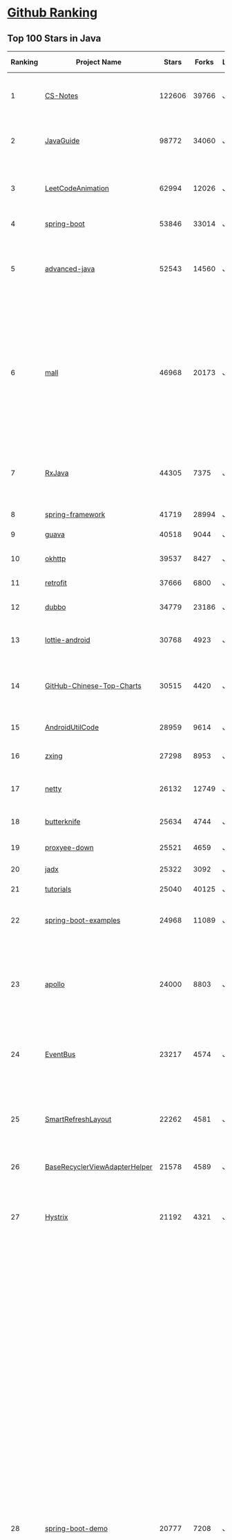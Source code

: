 [Github Ranking](../README.md)
==========

## Top 100 Stars in Java

| Ranking | Project Name | Stars | Forks | Language | Open Issues | Description | Last Commit |
| ------- | ------------ | ----- | ----- | -------- | ----------- | ----------- | ----------- |
| 1 | [CS-Notes](https://github.com/CyC2018/CS-Notes) | 122606 | 39766 | Java | 71 | :books: 技术面试必备基础知识、Leetcode、计算机操作系统、计算机网络、系统设计、Java、Python、C++ | 2021-02-23T08:52:09Z |
| 2 | [JavaGuide](https://github.com/Snailclimb/JavaGuide) | 98772 | 34060 | Java | 38 | 「Java学习+面试指南」一份涵盖大部分 Java 程序员所需要掌握的核心知识。准备 Java 面试，首选 JavaGuide！ | 2021-03-06T12:40:24Z |
| 3 | [LeetCodeAnimation](https://github.com/MisterBooo/LeetCodeAnimation) | 62994 | 12026 | Java | 8 | Demonstrate all the questions on LeetCode in the form of animation.（用动画的形式呈现解LeetCode题目的思路） | 2020-09-30T01:43:30Z |
| 4 | [spring-boot](https://github.com/spring-projects/spring-boot) | 53846 | 33014 | Java | 511 | Spring Boot | 2021-03-06T13:15:34Z |
| 5 | [advanced-java](https://github.com/doocs/advanced-java) | 52543 | 14560 | Java | 1 | 😮 Core Interview Questions & Answers For Experienced Java(Backend) Developers \| 互联网 Java 工程师进阶知识完全扫盲：涵盖高并发、分布式、高可用、微服务、海量数据处理等领域知识 | 2021-02-20T12:15:22Z |
| 6 | [mall](https://github.com/macrozheng/mall) | 46968 | 20173 | Java | 15 | mall项目是一套电商系统，包括前台商城系统及后台管理系统，基于SpringBoot+MyBatis实现，采用Docker容器化部署。 前台商城系统包含首页门户、商品推荐、商品搜索、商品展示、购物车、订单流程、会员中心、客户服务、帮助中心等模块。 后台管理系统包含商品管理、订单管理、会员管理、促销管理、运营管理、内容管理、统计报表、财务管理、权限管理、设置等模块。 | 2021-03-06T11:59:36Z |
| 7 | [RxJava](https://github.com/ReactiveX/RxJava) | 44305 | 7375 | Java | 10 | RxJava – Reactive Extensions for the JVM – a library for composing asynchronous and event-based programs using observable sequences for the Java VM. | 2021-03-06T08:25:38Z |
| 8 | [spring-framework](https://github.com/spring-projects/spring-framework) | 41719 | 28994 | Java | 1196 | Spring Framework | 2021-03-06T15:18:24Z |
| 9 | [guava](https://github.com/google/guava) | 40518 | 9044 | Java | 733 | Google core libraries for Java | 2021-03-06T10:00:53Z |
| 10 | [okhttp](https://github.com/square/okhttp) | 39537 | 8427 | Java | 101 | Square’s meticulous HTTP client for the JVM, Android, and GraalVM. | 2021-03-06T16:54:03Z |
| 11 | [retrofit](https://github.com/square/retrofit) | 37666 | 6800 | Java | 134 | A type-safe HTTP client for Android and the JVM | 2021-02-24T13:08:49Z |
| 12 | [dubbo](https://github.com/apache/dubbo) | 34779 | 23186 | Java | 957 | Apache Dubbo is a high-performance, java based, open source RPC framework. | 2021-03-06T13:53:22Z |
| 13 | [lottie-android](https://github.com/airbnb/lottie-android) | 30768 | 4923 | Java | 35 | Render After Effects animations natively on Android and iOS, Web, and React Native | 2021-02-25T18:59:32Z |
| 14 | [GitHub-Chinese-Top-Charts](https://github.com/kon9chunkit/GitHub-Chinese-Top-Charts) | 30515 | 4420 | Java | 91 | :cn: GitHub中文排行榜，帮助你发现高分优秀中文项目、更高效地吸收国人的优秀经验成果；榜单每周更新一次，敬请关注！ | 2021-03-01T14:25:20Z |
| 15 | [AndroidUtilCode](https://github.com/Blankj/AndroidUtilCode) | 28959 | 9614 | Java | 41 | :fire: Android developers should collect the following utils(updating). | 2021-02-21T18:59:34Z |
| 16 | [zxing](https://github.com/zxing/zxing) | 27298 | 8953 | Java | 8 | ZXing ("Zebra Crossing") barcode scanning library for Java, Android | 2021-01-19T19:41:00Z |
| 17 | [netty](https://github.com/netty/netty) | 26132 | 12749 | Java | 453 | Netty project - an event-driven asynchronous network application framework | 2021-03-06T10:28:39Z |
| 18 | [butterknife](https://github.com/JakeWharton/butterknife) | 25634 | 4744 | Java | 115 | Bind Android views and callbacks to fields and methods. | 2021-01-07T07:11:24Z |
| 19 | [proxyee-down](https://github.com/proxyee-down-org/proxyee-down) | 25521 | 4659 | Java | 211 | http下载工具，基于http代理，支持多连接分块下载 | 2020-08-11T09:34:25Z |
| 20 | [jadx](https://github.com/skylot/jadx) | 25322 | 3092 | Java | 157 | Dex to Java decompiler | 2021-03-07T00:43:05Z |
| 21 | [tutorials](https://github.com/eugenp/tutorials) | 25040 | 40125 | Java | 41 | Just Announced - "Learn Spring Security OAuth":  | 2021-03-06T09:00:58Z |
| 22 | [spring-boot-examples](https://github.com/ityouknow/spring-boot-examples) | 24968 | 11089 | Java | 6 | about learning Spring Boot via examples. Spring Boot 教程、技术栈示例代码，快速简单上手教程。  | 2020-12-15T13:16:16Z |
| 23 | [apollo](https://github.com/ctripcorp/apollo) | 24000 | 8803 | Java | 214 | Apollo（阿波罗）是携程框架部门研发的分布式配置中心，能够集中化管理应用不同环境、不同集群的配置，配置修改后能够实时推送到应用端，并且具备规范的权限、流程治理等特性，适用于微服务配置管理场景。 | 2021-03-06T05:36:42Z |
| 24 | [EventBus](https://github.com/greenrobot/EventBus) | 23217 | 4574 | Java | 139 | Event bus for Android and Java that simplifies communication between Activities, Fragments, Threads, Services, etc. Less code, better quality. | 2020-03-04T03:28:27Z |
| 25 | [SmartRefreshLayout](https://github.com/scwang90/SmartRefreshLayout) | 22262 | 4581 | Java | 142 | 🔥下拉刷新、上拉加载、二级刷新、淘宝二楼、RefreshLayout、OverScroll，Android智能下拉刷新框架，支持越界回弹、越界拖动，具有极强的扩展性，集成了几十种炫酷的Header和 Footer。 | 2021-01-06T14:31:20Z |
| 26 | [BaseRecyclerViewAdapterHelper](https://github.com/CymChad/BaseRecyclerViewAdapterHelper) | 21578 | 4589 | Java | 327 | BRVAH:Powerful and flexible RecyclerAdapter | 2021-02-13T02:56:13Z |
| 27 | [Hystrix](https://github.com/Netflix/Hystrix) | 21192 | 4321 | Java | 383 | Hystrix is a latency and fault tolerance library designed to isolate points of access to remote systems, services and 3rd party libraries, stop cascading failure and enable resilience in complex distributed systems where failure is inevitable. | 2021-03-03T12:36:06Z |
| 28 | [spring-boot-demo](https://github.com/xkcoding/spring-boot-demo) | 20777 | 7208 | Java | 76 | 该项目已成功集成 actuator(监控)、admin(可视化监控)、logback(日志)、aopLog(通过AOP记录web请求日志)、统一异常处理(json级别和页面级别)、freemarker(模板引擎)、thymeleaf(模板引擎)、Beetl(模板引擎)、Enjoy(模板引擎)、JdbcTemplate(通用JDBC操作数据库)、JPA(强大的ORM框架)、mybatis(强大的ORM框架)、通用Mapper(快速操作Mybatis)、PageHelper(通用的Mybatis分页插件)、mybatis-plus(快速操作Mybatis)、BeetlSQL(强大的ORM框架)、upload(本地文件上传和七牛云文件上传)、redis(缓存)、ehcache(缓存)、email(发送各种类型邮件)、task(基础定时任务)、quartz(动态管理定时任务)、xxl-job(分布式定时任务)、swagger(API接口管理测试)、security(基于RBAC的动态权限认证)、SpringSession(Session共享)、Zookeeper(结合AOP实现分布式锁)、RabbitMQ(消息队列)、Kafka(消息队列)、websocket(服务端推送监控服务器运行信息)、socket.io(聊天室)、ureport2(中国式报表)、打包成war文件、集成 ElasticSearch(基本操作和高级查询)、Async(异步任务)、集成Dubbo(采用官方的starter)、MongoDB(文档数据库)、neo4j(图数据库)、docker(容器化)、JPA多数据源、Mybatis多数据源、代码生成器、GrayLog(日志收集)、JustAuth(第三方登录)、LDAP(增删改查)、动态添加/切换数据源、单机限流(AOP + Guava RateLimiter)、分布式限流(AOP + Redis + Lua)、ElasticSearch 7.x(使用官方 Rest High Level Client)、HTTPS、Flyway(数据库初始化)、UReport2(中国式复杂报表)。 | 2021-02-27T07:31:32Z |
| 29 | [vhr](https://github.com/lenve/vhr) | 20468 | 8595 | Java | 162 | 微人事是一个前后端分离的人力资源管理系统，项目采用SpringBoot+Vue开发。 | 2021-01-09T03:44:43Z |
| 30 | [jeecg-boot](https://github.com/zhangdaiscott/jeecg-boot) | 20372 | 7872 | Java | 45 | 基于代码生成器的低代码平台，超越传统商业平台！前后端分离架构SpringBoot 2.x，SpringCloud，Ant Design&Vue，Mybatis-plus，Shiro，JWT。强大的代码生成器让前后端代码一键生成，无需写任何代码! 引领新低代码开发模式OnlineCoding->代码生成->手工MERGE，帮助Java项目解决70%重复工作，让开发更关注业务，既能快速提高开发效率，帮助公司节省成本，同时又不失灵活性。 | 2021-03-05T09:14:44Z |
| 31 | [selenium](https://github.com/SeleniumHQ/selenium) | 20018 | 6187 | Java | 248 | A browser automation framework and ecosystem. | 2021-03-06T20:03:37Z |
| 32 | [Signal-Android](https://github.com/signalapp/Signal-Android) | 19993 | 4724 | Java | 1358 | A private messenger for Android. | 2021-03-07T00:08:20Z |
| 33 | [RxAndroid](https://github.com/ReactiveX/RxAndroid) | 19339 | 2995 | Java | 1 | RxJava bindings for Android | 2021-02-04T19:46:59Z |
| 34 | [gson](https://github.com/google/gson) | 19264 | 3719 | Java | 641 | A Java serialization/deserialization library to convert Java Objects into JSON and back | 2021-02-17T22:48:33Z |
| 35 | [dbeaver](https://github.com/dbeaver/dbeaver) | 19246 | 1768 | Java | 1366 | Free universal database tool and SQL client | 2021-03-06T15:41:29Z |
| 36 | [libgdx](https://github.com/libgdx/libgdx) | 18106 | 6116 | Java | 197 | Desktop/Android/HTML5/iOS Java game development framework | 2021-03-03T20:35:08Z |
| 37 | [hutool](https://github.com/looly/hutool) | 18097 | 5414 | Java | 0 | A set of tools that keep Java sweet. | 2021-03-07T02:41:27Z |
| 38 | [canal](https://github.com/alibaba/canal) | 18012 | 5581 | Java | 615 | 阿里巴巴 MySQL binlog 增量订阅&消费组件  | 2021-03-05T03:29:46Z |
| 39 | [picasso](https://github.com/square/picasso) | 17882 | 4001 | Java | 211 | A powerful image downloading and caching library for Android | 2021-01-31T11:42:15Z |
| 40 | [spring-cloud-alibaba](https://github.com/alibaba/spring-cloud-alibaba) | 17813 | 5408 | Java | 306 | Spring Cloud Alibaba provides a one-stop solution for application development for the distributed solutions of Alibaba middleware. | 2021-03-04T08:51:08Z |
| 41 | [PhotoView](https://github.com/Baseflow/PhotoView) | 17547 | 3809 | Java | 167 | Implementation of ImageView for Android that supports zooming, by various touch gestures. | 2021-03-01T07:23:44Z |
| 42 | [xxl-job](https://github.com/xuxueli/xxl-job) | 17519 | 7514 | Java | 495 | A distributed task scheduling framework.（分布式任务调度平台XXL-JOB） | 2021-03-01T02:13:22Z |
| 43 | [ExoPlayer](https://github.com/google/ExoPlayer) | 17358 | 5113 | Java | 489 | An extensible media player for Android | 2021-03-05T20:27:20Z |
| 44 | [DoraemonKit](https://github.com/didi/DoraemonKit) | 16873 | 2414 | Java | 77 | A full-featured App (iOS 、Android、miniapp、Flutter) development assistant. You deserve it.  简称 "DoKit" 。一款功能齐全的客户端（ iOS 、Android、微信小程序、Flutter ）研发助手，你值得拥有。https://www.dokit.cn/ | 2021-03-04T08:41:23Z |
| 45 | [Android-Universal-Image-Loader](https://github.com/nostra13/Android-Universal-Image-Loader) | 16797 | 6282 | Java | 438 | Powerful and flexible library for loading, caching and displaying images on Android. | 2020-04-06T21:07:32Z |
| 46 | [nacos](https://github.com/alibaba/nacos) | 16572 | 6360 | Java | 292 | an easy-to-use dynamic service discovery, configuration and service management platform for building cloud native applications. | 2021-03-06T17:30:33Z |
| 47 | [fresco](https://github.com/facebook/fresco) | 16505 | 3742 | Java | 133 | An Android library for managing images and the memory they use. | 2021-03-04T19:49:41Z |
| 48 | [bazel](https://github.com/bazelbuild/bazel) | 16304 | 2890 | Java | 2025 | a fast, scalable, multi-language and extensible build system | 2021-03-06T23:04:23Z |
| 49 | [zheng](https://github.com/shuzheng/zheng) | 15871 | 7430 | Java | 61 | 基于Spring+SpringMVC+Mybatis分布式敏捷开发系统架构，提供整套公共微服务服务模块：集中权限管理（单点登录）、内容管理、支付中心、用户管理（支持第三方登录）、微信平台、存储系统、配置中心、日志分析、任务和通知等，支持服务治理、监控和追踪，努力为中小型企业打造全方位J2EE企业级开发解决方案。 | 2021-01-20T22:44:04Z |
| 50 | [redisson](https://github.com/redisson/redisson) | 15844 | 3871 | Java | 213 | Redisson - Redis Java client with features of In-Memory Data Grid. Over 50 Redis based Java objects and services: Set, Multimap, SortedSet, Map, List, Queue, Deque, Semaphore, Lock, AtomicLong, Map Reduce, Publish / Subscribe, Bloom filter, Spring Cache, Tomcat, Scheduler, JCache API, Hibernate, MyBatis, RPC, local cache ... | 2021-03-04T07:20:07Z |
| 51 | [GSYVideoPlayer](https://github.com/CarGuo/GSYVideoPlayer) | 15810 | 3509 | Java | 20 | 视频播放器（IJKplayer、ExoPlayer、MediaPlayer），HTTPS，支持弹幕，外挂字幕，支持滤镜、水印、gif截图，片头广告、中间广告，多个同时播放，支持基本的拖动，声音、亮度调节，支持边播边缓存，支持视频自带rotation的旋转（90,270之类），重力旋转与手动旋转的同步支持，支持列表播放 ，列表全屏动画，视频加载速度，列表小窗口支持拖动，动画效果，调整比例，多分辨率切换，支持切换播放器，进度条小窗口预览，列表切换详情页面无缝播放，rtsp、concat、mpeg。  | 2021-02-25T09:01:21Z |
| 52 | [tinker](https://github.com/Tencent/tinker) | 15673 | 3144 | Java | 371 | Tinker is a hot-fix solution library for Android, it supports dex, library and resources update without reinstall apk. | 2021-03-06T13:49:04Z |
| 53 | [Sentinel](https://github.com/alibaba/Sentinel) | 15467 | 5291 | Java | 344 | A powerful flow control component enabling reliability, resilience and monitoring for microservices. (面向云原生微服务的高可用流控防护组件) | 2021-03-05T02:38:30Z |
| 54 | [mybatis-3](https://github.com/mybatis/mybatis-3) | 15156 | 10264 | Java | 162 | MyBatis SQL mapper framework for Java | 2021-03-06T18:44:55Z |
| 55 | [cat](https://github.com/dianping/cat) | 15058 | 4774 | Java | 131 | CAT 作为服务端项目基础组件，提供了 Java, C/C++, Node.js, Python, Go 等多语言客户端，已经在美团点评的基础架构中间件框架（MVC框架，RPC框架，数据库框架，缓存框架等，消息队列，配置系统等）深度集成，为美团点评各业务线提供系统丰富的性能指标、健康状况、实时告警等。 | 2021-01-29T14:38:23Z |
| 56 | [SpringCloudLearning](https://github.com/forezp/SpringCloudLearning) | 15054 | 7392 | Java | 45 | 《史上最简单的Spring Cloud教程源码》 | 2020-06-10T10:16:16Z |
| 57 | [HikariCP](https://github.com/brettwooldridge/HikariCP) | 14678 | 2240 | Java | 302 | 光 HikariCP・A solid, high-performance, JDBC connection pool at last. | 2021-03-06T17:05:43Z |
| 58 | [graal](https://github.com/oracle/graal) | 14669 | 1111 | Java | 740 | GraalVM: Run Programs Faster Anywhere :rocket: | 2021-03-06T11:24:04Z |
| 59 | [eladmin](https://github.com/elunez/eladmin) | 14642 | 5425 | Java | 7 | 项目基于 Spring Boot 2.1.0 、 Jpa、 Spring Security、redis、Vue的前后端分离的后台管理系统，项目采用分模块开发方式， 权限控制采用 RBAC，支持数据字典与数据权限管理，支持一键生成前后端代码，支持动态路由 | 2021-03-05T12:23:34Z |
| 60 | [java8-tutorial](https://github.com/winterbe/java8-tutorial) | 14458 | 3522 | Java | 19 | Modern Java - A Guide to Java 8 | 2020-10-30T02:33:19Z |
| 61 | [FizzBuzzEnterpriseEdition](https://github.com/EnterpriseQualityCoding/FizzBuzzEnterpriseEdition) | 14190 | 621 | Java | 327 | FizzBuzz Enterprise Edition is a no-nonsense implementation of FizzBuzz made by serious businessmen for serious business purposes. | 2020-12-14T11:37:41Z |
| 62 | [zipkin](https://github.com/openzipkin/zipkin) | 14083 | 2671 | Java | 141 | Zipkin is a distributed tracing system | 2021-01-05T14:24:56Z |
| 63 | [springboot-learning-example](https://github.com/JeffLi1993/springboot-learning-example) | 14031 | 6720 | Java | 46 | spring boot 实践学习案例，是 spring boot 初学者及核心技术巩固的最佳实践。另外写博客，用 OpenWrite。 | 2021-03-02T04:51:41Z |
| 64 | [CircleImageView](https://github.com/hdodenhof/CircleImageView) | 13785 | 3047 | Java | 7 | A circular ImageView for Android | 2020-12-30T07:44:38Z |
| 65 | [rocketmq](https://github.com/apache/rocketmq) | 13663 | 7496 | Java | 391 | Mirror of Apache RocketMQ | 2021-03-03T12:35:33Z |
| 66 | [ARouter](https://github.com/alibaba/ARouter) | 12903 | 2254 | Java | 32 | 💪 A framework for assisting in the renovation of Android componentization (帮助 Android App 进行组件化改造的路由框架) | 2021-03-04T07:02:16Z |
| 67 | [SpringBoot-Learning](https://github.com/dyc87112/SpringBoot-Learning) | 12841 | 4272 | Java | 48 | Spring Boot基础教程，Spring Boot 2.x版本连载中！！！ | 2021-03-03T14:18:18Z |
| 68 | [QMUI_Android](https://github.com/Tencent/QMUI_Android) | 12712 | 2440 | Java | 354 | 提高 Android UI 开发效率的 UI 库 | 2021-02-27T08:58:03Z |
| 69 | [logger](https://github.com/orhanobut/logger) | 12693 | 2034 | Java | 64 | ✔️ Simple, pretty and powerful logger for android | 2020-10-29T10:49:01Z |
| 70 | [Android-PickerView](https://github.com/Bigkoo/Android-PickerView) | 12575 | 3247 | Java | 386 | This is a picker view for android , support linkage effect, timepicker and optionspicker.（时间选择器、省市区三级联动） | 2021-01-25T14:06:24Z |
| 71 | [Luban](https://github.com/Curzibn/Luban) | 12359 | 2087 | Java | 138 | Luban(鲁班)—Image compression with efficiency very close to WeChat Moments/可能是最接近微信朋友圈的图片压缩算法 | 2019-09-12T02:26:37Z |
| 72 | [greenDAO](https://github.com/greenrobot/greenDAO) | 12335 | 2866 | Java | 224 | greenDAO is a light & fast ORM solution for Android that maps objects to SQLite databases. | 2021-02-02T13:18:49Z |
| 73 | [stetho](https://github.com/facebook/stetho) | 12156 | 1121 | Java | 75 | Stetho is a debug bridge for Android applications, enabling the powerful Chrome Developer Tools and much more. | 2020-10-14T12:23:01Z |
| 74 | [material-components-android](https://github.com/material-components/material-components-android) | 12034 | 2292 | Java | 675 | Modular and customizable Material Design UI components for Android | 2021-03-03T19:39:24Z |
| 75 | [AndroidSwipeLayout](https://github.com/daimajia/AndroidSwipeLayout) | 12003 | 2722 | Java | 375 | The Most Powerful Swipe Layout! | 2020-10-01T05:30:12Z |
| 76 | [vert.x](https://github.com/eclipse-vertx/vert.x) | 11879 | 1779 | Java | 276 | Vert.x is a tool-kit for building reactive applications on the JVM | 2021-03-06T16:17:03Z |
| 77 | [Matisse](https://github.com/zhihu/Matisse) | 11857 | 1880 | Java | 432 | :fireworks: A well-designed local image and video selector for Android | 2021-01-28T11:25:24Z |
| 78 | [elasticsearch-analysis-ik](https://github.com/medcl/elasticsearch-analysis-ik) | 11613 | 2635 | Java | 296 | The IK Analysis plugin integrates Lucene IK analyzer into elasticsearch, support customized dictionary. | 2021-02-18T05:03:32Z |
| 79 | [mockito](https://github.com/mockito/mockito) | 11566 | 2056 | Java | 293 | Most popular Mocking framework for unit tests written in Java | 2021-03-06T14:37:54Z |
| 80 | [Arduino](https://github.com/arduino/Arduino) | 11501 | 6826 | Java | 954 | open-source electronics platform | 2021-02-19T05:37:40Z |
| 81 | [Apktool](https://github.com/iBotPeaches/Apktool) | 11432 | 2707 | Java | 45 | A tool for reverse engineering Android apk files | 2021-03-06T14:47:33Z |
| 82 | [VirtualXposed](https://github.com/android-hacker/VirtualXposed) | 11381 | 1985 | Java | 65 | A simple app to use Xposed without root, unlock the bootloader or modify system image, etc. | 2021-02-24T21:29:52Z |
| 83 | [AndroidAutoSize](https://github.com/JessYanCoding/AndroidAutoSize) | 11216 | 1621 | Java | 45 | 🔥 A low-cost Android screen adaptation solution (今日头条屏幕适配方案终极版，一个极低成本的 Android 屏幕适配方案). | 2020-07-15T07:47:56Z |
| 84 | [pinpoint](https://github.com/pinpoint-apm/pinpoint) | 11213 | 3374 | Java | 194 | APM, (Application Performance Management) tool for large-scale distributed systems.  | 2021-03-06T23:35:29Z |
| 85 | [VasSonic](https://github.com/Tencent/VasSonic) | 11209 | 1532 | Java | 42 | VasSonic is a lightweight and high-performance Hybrid framework developed by tencent VAS team, which is intended to speed up the first screen of websites working on Android and iOS platform.  | 2020-01-04T11:55:57Z |
| 86 | [tink](https://github.com/google/tink) | 11134 | 920 | Java | 71 | Tink is a multi-language, cross-platform, open source library that provides cryptographic APIs that are secure, easy to use correctly, and hard(er) to misuse. | 2021-03-05T16:27:12Z |
| 87 | [androidannotations](https://github.com/androidannotations/androidannotations) | 11120 | 2441 | Java | 47 | Fast Android Development. Easy maintainance. | 2020-11-19T20:37:14Z |
| 88 | [realm-java](https://github.com/realm/realm-java) | 11111 | 1749 | Java | 398 | Realm is a mobile database: a replacement for SQLite & ORMs | 2021-03-05T14:40:53Z |
| 89 | [JustAuth](https://github.com/justauth/JustAuth) | 10868 | 1920 | Java | 27 | :100: 小而全而美的第三方登录开源组件。目前已支持Github、Gitee、微博、钉钉、百度、Coding、腾讯云开发者平台、OSChina、支付宝、QQ、微信、淘宝、Google、Facebook、抖音、领英、小米、微软、今日头条、Teambition、StackOverflow、Pinterest、人人、华为、企业微信、酷家乐、Gitlab、美团、饿了么和推特等第三方平台的授权登录。 Login, so easy! | 2021-02-19T09:59:41Z |
| 90 | [druid](https://github.com/apache/druid) | 10630 | 2856 | Java | 1089 | Apache Druid: a high performance real-time analytics database. | 2021-03-06T19:43:00Z |
| 91 | [mybatis-plus](https://github.com/baomidou/mybatis-plus) | 10610 | 2918 | Java | 42 | An powerful enhanced toolkit of MyBatis for simplify development | 2021-03-05T09:28:50Z |
| 92 | [android-async-http](https://github.com/android-async-http/android-async-http) | 10603 | 4254 | Java | 103 | This project under develop | 2021-01-27T11:24:20Z |
| 93 | [zuul](https://github.com/Netflix/zuul) | 10584 | 2010 | Java | 227 | Zuul is a gateway service that provides dynamic routing, monitoring, resiliency, security, and more. | 2021-03-06T19:50:20Z |
| 94 | [uCrop](https://github.com/Yalantis/uCrop) | 10530 | 1898 | Java | 186 | Image Cropping Library for Android | 2021-02-12T15:06:39Z |
| 95 | [PermissionsDispatcher](https://github.com/permissions-dispatcher/PermissionsDispatcher) | 10495 | 1378 | Java | 11 | A declarative API to handle Android runtime permissions. | 2021-03-03T09:34:52Z |
| 96 | [jib](https://github.com/GoogleContainerTools/jib) | 10344 | 1023 | Java | 120 | 🏗 Build container images for your Java applications. | 2021-03-05T23:22:12Z |
| 97 | [JiaoZiVideoPlayer](https://github.com/lipangit/JiaoZiVideoPlayer) | 10338 | 2418 | Java | 267 | MediaPlayer exoplayer ijkplayer ffmpeg | 2020-09-14T19:02:20Z |
| 98 | [eureka](https://github.com/Netflix/eureka) | 10245 | 3078 | Java | 23 | AWS Service registry for resilient mid-tier load balancing and failover. | 2021-03-03T23:53:11Z |
| 99 | [FlycoTabLayout](https://github.com/H07000223/FlycoTabLayout) | 10224 | 2238 | Java | 353 | An Android TabLayout Lib | 2020-09-27T06:20:53Z |
| 100 | [ViewPagerIndicator](https://github.com/JakeWharton/ViewPagerIndicator) | 10214 | 4167 | Java | 215 | Paging indicator widgets compatible with the ViewPager from the Android Support Library and ActionBarSherlock. | 2017-11-26T17:13:46Z |

